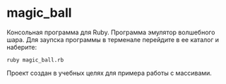 # magic_ball
Консольная программа для Ruby.
Программа эмулятор волшебного шара.
Для заупска программы в терменале перейдите в ее каталог и наберите:
```
ruby magic_ball.rb
```

Проект создан в учебных целях для примера работы с массивами.
